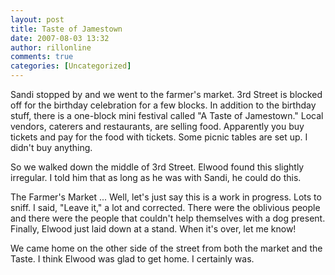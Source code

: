 ```yaml
---
layout: post
title: Taste of Jamestown
date: 2007-08-03 13:32
author: rillonline
comments: true
categories: [Uncategorized]
---
```

Sandi stopped by and we went to the farmer's market. 3rd Street is blocked off for the birthday celebration for a few blocks. In addition to the birthday stuff, there is a one-block mini festival called "A Taste of Jamestown." Local vendors, caterers and restaurants, are selling food. Apparently you buy tickets and pay for the food with tickets. Some picnic tables are set up.  I didn't buy anything.

So we walked down the middle of 3rd Street. Elwood found this slightly irregular. I told him that as long as he was with Sandi, he could do this.

The Farmer's Market ... Well, let's just say this is a work in progress. Lots to sniff. I said, "Leave it," a lot and corrected. There were the oblivious people and there were the people that couldn't help themselves with a dog present. Finally, Elwood just laid down at a stand. When it's over, let me know!

We came home on the other side of the street from both the market and the Taste. I think Elwood was glad to get home. I certainly was.
